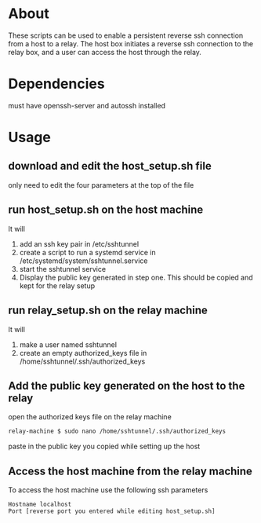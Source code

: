 # About
These scripts can be used to enable a persistent reverse ssh connection from a host to a relay.
The host box initiates a reverse ssh connection to the relay box, and a user can access the host through the relay.

# Dependencies
must have openssh-server and autossh installed

# Usage
## download and edit the host_setup.sh file
only need to edit the four parameters at the top of the file
## run host_setup.sh on the host machine

It will 
1. add an ssh key pair in /etc/sshtunnel
2. create a script to run a systemd service in /etc/systemd/system/sshtunnel.service
3. start the sshtunnel service
4. Display the public key generated in step one.  This should be copied and kept for the relay setup

## run relay_setup.sh on the relay machine

It will 
1. make a user named sshtunnel
2. create an empty authorized_keys file in /home/sshtunnel/.ssh/authorized_keys

## Add the public key generated on the host to the relay

open the authorized keys file on the relay machine
```bash
relay-machine $ sudo nano /home/sshtunnel/.ssh/authorized_keys
```
paste in the public key you copied while setting up the host

## Access the host machine from the relay machine
To access the host machine use the following ssh parameters
```
Hostname localhost
Port [reverse port you entered while editing host_setup.sh]
```
